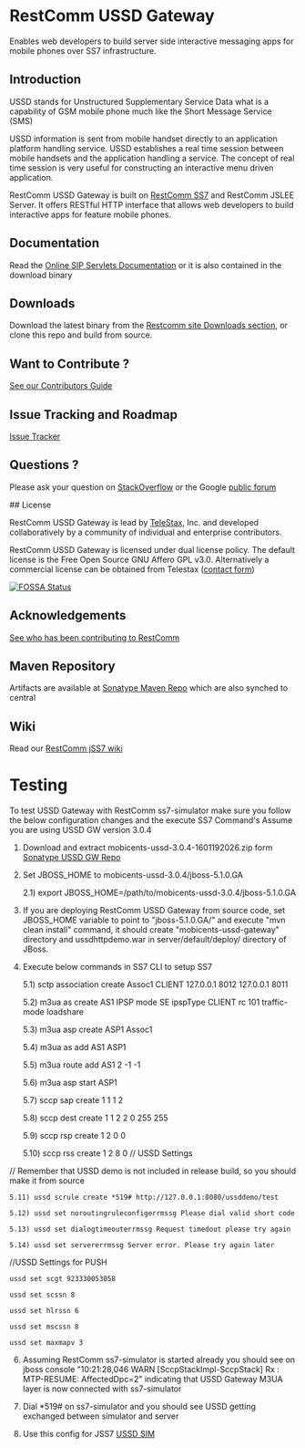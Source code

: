 # RestComm USSD Gateway
Enables web developers to build server side interactive messaging apps for mobile phones over SS7 infrastructure.

## Introduction 

USSD stands for Unstructured Supplementary Service Data what is a capability of GSM mobile phone much like the Short Message Service (SMS)

USSD information is sent from mobile handset directly to an application platform handling service. USSD establishes a real time session between mobile handsets and the application handling a service. The concept of real time session is very useful for constructing an interactive menu driven application.

RestComm USSD Gateway is built on [RestComm SS7](https://github.com/RestComm/jss7) and RestComm JSLEE Server. It offers RESTful HTTP interface that allows web developers to build interactive apps for feature mobile phones.

## Documentation

Read the [Online SIP Servlets Documentation](http://docs.telestax.com/ussd-homepage/) or it is also contained in the download binary

## Downloads

Download the latest binary from the [Restcomm site Downloads section](https://www.restcomm.com/downloads/), or clone this repo and build from source.

## Want to Contribute ? 

[See our Contributors Guide](https://github.com/RestComm/Restcomm-Core/wiki/Contribute-to-RestComm)

## Issue Tracking and Roadmap

[Issue Tracker](https://github.com/RestComm/sip-servlets/issues)

## Questions ?

Please ask your question on [StackOverflow](http://stackoverflow.com/questions/tagged/restcomm) or the Google [public forum](http://groups.google.com/group/restcomm)

## License

RestComm USSD Gateway is lead by [TeleStax](http://www.telestax.com/), Inc. and developed collaboratively by a community of individual and enterprise contributors.

RestComm USSD Gateway is licensed under dual license policy. The default license is the Free Open Source GNU Affero GPL v3.0. Alternatively a commercial license can be obtained from Telestax ([contact form](https://www.restcomm.com/contact/))

[![FOSSA Status](https://app.fossa.io/api/projects/git%2Bhttps%3A%2F%2Fgithub.com%2FRestComm%2Fussdgateway.svg?type=large)](https://app.fossa.io/projects/git%2Bhttps%3A%2F%2Fgithub.com%2FRestComm%2Fussdgateway?ref=badge_large)

## Acknowledgements
[See who has been contributing to RestComm](https://www.restcomm.com/acknowledgements/)

## Maven Repository

Artifacts are available at [Sonatype Maven Repo](https://oss.sonatype.org/content/repositories/releases/org/mobicents) which are also synched to central

## Wiki

Read our [RestComm jSS7 wiki](https://github.com/RestComm/ussdgateway/wiki) 

# Testing 
To test USSD Gateway with RestComm ss7-simulator make sure you follow the below configuration changes and the execute SS7 Command's
Assume you are using USSD GW version 3.0.4

1) Download and extract mobicents-ussd-3.0.4-1601192026.zip form [Sonatype USSD GW Repo](https://mobicents.ci.cloudbees.com/job/RestComm-USSD-Gateway/4/artifact/release/)
 
2) Set JBOSS_HOME to mobicents-ussd-3.0.4/jboss-5.1.0.GA

	2.1) export JBOSS_HOME=/path/to/mobicents-ussd-3.0.4/jboss-5.1.0.GA

3) If you are deploying RestComm USSD Gateway from source code, set JBOSS_HOME variable to point to "jboss-5.1.0.GA/" and execute "mvn clean install" command, it should create "mobicents-ussd-gateway" directory and ussdhttpdemo.war in server/default/deploy/ directory of JBoss. 

5) Execute below commands in SS7 CLI to setup SS7 

	5.1) sctp association create Assoc1 CLIENT 127.0.0.1 8012 127.0.0.1 8011 

	5.2) m3ua as create AS1 IPSP mode SE ipspType CLIENT rc 101 traffic-mode loadshare

	5.3) m3ua asp create ASP1 Assoc1

	5.4) m3ua as add AS1 ASP1

	5.5) m3ua route add AS1 2 -1 -1

	5.6) m3ua asp start ASP1

	5.7) sccp sap create 1 1 1 2

	5.8) sccp dest create 1 1 2 2 0 255 255

	5.9) sccp rsp create 1 2 0 0

	5.10) sccp rss create 1 2 8 0
// USSD Settings

// Remember that USSD demo is not included in release build, so you should make it from source

	5.11) ussd scrule create *519# http://127.0.0.1:8080/ussddemo/test

	5.12) ussd set noroutingruleconfigerrmssg Please dial valid short code

	5.13) ussd set dialogtimeouterrmssg Request timedout please try again

	5.14) ussd set servererrmssg Server error. Please try again later
	
//USSD Settings for PUSH

	ussd set scgt 923330053058

	ussd set scssn 8

	ussd set hlrssn 6

	ussd set mscssn 8

	ussd set maxmapv 3

6) Assuming RestComm ss7-simulator is started already you should see on jboss console "10:21:28,046 WARN  [SccpStackImpl-SccpStack] Rx : MTP-RESUME: AffectedDpc=2" indicating that USSD Gateway M3UA layer is now connected with ss7-simulator

7) Dial *519# on ss7-simulator and you should see USSD getting exchanged between simulator and server

8) Use this config for JSS7 [USSD SIM](https://github.com/RestComm/ussdgateway/wiki/SS7-Simulator-Configuration-for-USSD-demo)
